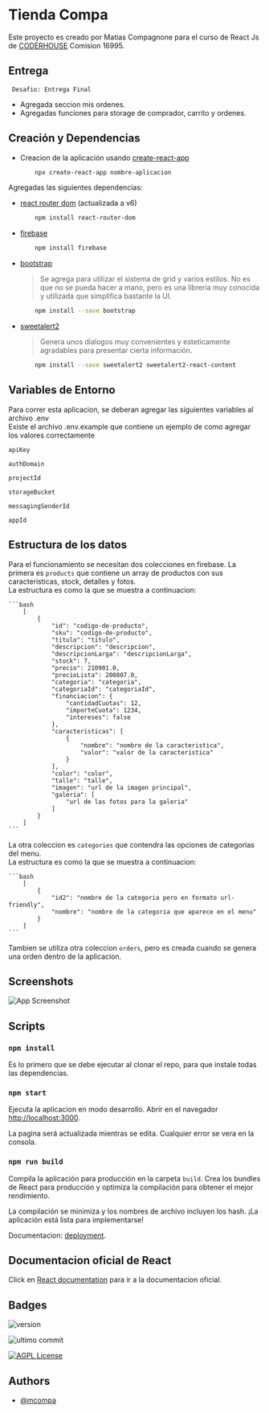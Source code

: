 # Tienda Compa

Este proyecto es creado por Matias Compagnone para el curso de React Js de
 [CODERHOUSE](https://www.coderhouse.com/) Comision 16995.

## Entrega

``` Desafio: Entrega Final```

- Agregada seccion mis ordenes.
- Agregadas funciones para storage de comprador, carrito y ordenes.


## Creación y Dependencias

- Creacion de la aplicación usando [create-react-app](https://github.com/facebook/create-react-app)
    ```bash
        npx create-react-app nombre-aplicacion
    ```

Agregadas las siguientes dependencias:

- [react router dom](https://reactrouter.com/docs/en/v6/getting-started/overview)  (actualizada a v6)
    ```bash
        npm install react-router-dom
    ```
- [firebase](https://firebase.google.com/docs/web/setup?hl=es) 
    ```bash
        npm install firebase
    ```
- [bootstrap](https://getbootstrap.com/) 
    > Se agrega para utilizar el sistema de grid y varios estilos. No es que no se pueda hacer a mano, pero es una 
    libreria muy conocida y utilizada que simplifica bastante la UI.

    ```bash
        npm install --save bootstrap
    ```
- [sweetalert2](https://github.com/sweetalert2/sweetalert2-react-content)  
    > Genera unos dialogos muy convenientes y esteticamente agradables para presentar cierta información.
    
    ```bash
        npm install --save sweetalert2 sweetalert2-react-content
    ```

## Variables de Entorno

Para correr esta aplicacion, se deberan agregar las siguientes variables al archivo .env \
Existe el archivo .env.example que contiene un ejemplo de como agregar los valores correctamente

`apiKey`

`authDomain`

`projectId`

`storageBucket`

`messagingSenderId`

`appId`


## Estructura de los datos

Para el funcionamiento se necesitan dos colecciones en firebase. 
La primera es `products` que contiene un array de productos con sus caracteristicas, stock, detalles y fotos. \
La estructura es como la que se muestra a continuacion:

    ```bash
        [
            {
                "id": "codigo-de-producto",
                "sku": "codigo-de-producto",
                "titulo": "titulo",
                "descripcion": "descripcion",
                "descripcionLarga": "descripcionLarga",
                "stock": 7,
                "precio": 210901.0,
                "precioLista": 200807.0,
                "categoria": "categoria",
                "categoriaId": "categoriaId",
                "financiacion": {
                    "cantidadCuotas": 12,
                    "importeCuota": 1234,
                    "intereses": false
                },
                "caracteristicas": [
                    {
                        "nombre": "nombre de la caracteristica",
                        "valor": "valor de la caracteristica"
                    }
                ],
                "color": "color",
                "talle": "talle",
                "imagen": "url de la imagen principal",
                "galeria": [
                    "url de las fotos para la galeria"
                ]
            }
        ]
    ```

La otra coleccion es `categories` que contendra las opciones de categorias del menu. \
La estructura es como la que se muestra a continuacion:

    ```bash
        [
            {
                "id2": "nombre de la categoria pero en formato url-friendly",
                "nombre": "nombre de la categoria que aparece en el menu"
            }
        ]
    ```

Tambien se utiliza otra coleccion `orders`, pero es creada cuando se genera una orden dentro de la aplicacion.

## Screenshots

![App Screenshot](https://via.placeholder.com/468x300?text=App+Screenshot+Here)

## Scripts 

### `npm install`

Es lo primero que se debe ejecutar al clonar el repo, para que instale todas 
las dependencias.


### `npm start`

Ejecuta la aplicacion en modo desarrollo. Abrir en el navegador 
[http://localhost:3000](http://localhost:3000).

La pagina será actualizada mientras se edita. Cualquier error se vera en la consola.


### `npm run build`

Compila la aplicación para producción en la carpeta `build`.
Crea los bundles de React para producción y optimiza la compilación 
para obtener el mejor rendimiento.

La compilación se minimiza y los nombres de archivo incluyen los hash.
¡La aplicación está lista para implementarse!

Documentacion: [deployment](https://facebook.github.io/create-react-app/docs/deployment).


## Documentacion oficial de React

Click en [React documentation](https://reactjs.org/) para ir a la documentacion oficial.


## Badges

![version](https://img.shields.io/static/v1?label=Version&message=0.1.14&color=green)

![ultimo commit](https://img.shields.io/github/last-commit/mcompa/tiendacompa)

[![AGPL License](https://img.shields.io/badge/license-AGPL-blue.svg)](http://www.gnu.org/licenses/agpl-3.0)


## Authors

- [@mcompa](https://www.github.com/mcompa)

